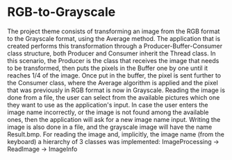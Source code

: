 # RGB-to-Grayscale
The project theme consists of transforming an image from the RGB format to the Grayscale format, using the Average method. The application that is created performs this transformation through a Producer-Buffer-Consumer class structure, both Producer and Consumer inherit the Thread class.
In this scenario, the Producer is the class that receives the image that needs to be transformed, then puts the pixels in the Buffer one by one until it reaches 1/4 of the image. Once put in the buffer, the pixel is sent further to the Consumer class, where the Average algorithm is applied and the pixel that was previously in RGB format is now in Grayscale.
Reading the image is done from a file, the user can select from the available pictures which one they want to use as the application's input. In case the user enters the image name incorrectly, or the image is not found among the available ones, then the application will ask for a new image name input.
Writing the image is also done in a file, and the grayscale image will have the name Result.bmp.
For reading the image and, implicitly, the image name (from the keyboard) a hierarchy of 3 classes was implemented: ImageProcessing -> ReadImage -> ImageInfo
